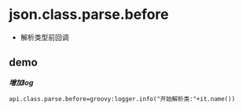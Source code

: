 # json.class.parse.before

- 解析类型前回调

## demo

***增加log***

```properties
api.class.parse.before=groovy:logger.info("开始解析类:"+it.name())
```
